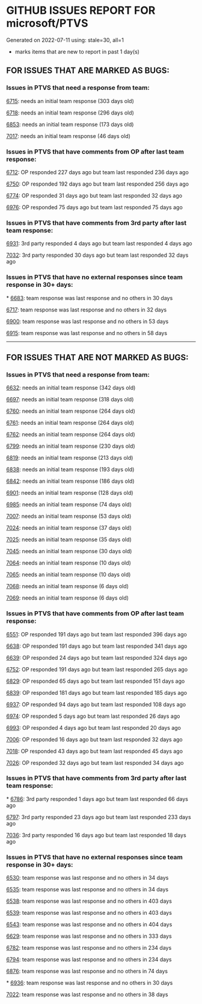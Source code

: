 
# GITHUB ISSUES REPORT FOR microsoft/PTVS


Generated on 2022-07-11 using: stale=30, all=1


* marks items that are new to report in past 1 day(s)


## FOR ISSUES THAT ARE MARKED AS BUGS:


### Issues in PTVS that need a response from team:


  [6715](https://github.com/microsoft/PTVS/issues/6715 "An error message &quot;This project &quot;PythonApplication3&quot; has a reference to a missing Conda environment &quot;env3&quot;&quot; always pops up when restart the VS."): needs an initial team response (303 days old)

  [6718](https://github.com/microsoft/PTVS/issues/6718 "Set as current option should be checked and disabled when project uses default"): needs an initial team response (296 days old)

  [6853](https://github.com/microsoft/PTVS/issues/6853 "Unable to install suggested module when using IPython interactive mode."): needs an initial team response (173 days old)

  [7017](https://github.com/microsoft/PTVS/issues/7017 "Intellisense forgets imports during editing"): needs an initial team response (46 days old)

### Issues in PTVS that have comments from OP after last team response:


  [6712](https://github.com/microsoft/PTVS/issues/6712 "The option &quot;Python/Native Debugging&quot; is missing."): OP responded 227 days ago but team last responded 236 days ago

  [6750](https://github.com/microsoft/PTVS/issues/6750 "An error pops up when run &quot;Django Check, Django Migrate, Django Create Superuser...&quot;. "): OP responded 192 days ago but team last responded 256 days ago

  [6774](https://github.com/microsoft/PTVS/issues/6774 "The Python installed from Microsoft Store couldn't view installed packages when first use the environment."): OP responded 31 days ago but team last responded 32 days ago

  [6976](https://github.com/microsoft/PTVS/issues/6976 "An error pops up after clicking Add environment."): OP responded 75 days ago but team last responded 75 days ago

### Issues in PTVS that have comments from 3rd party after last team response:


  [6931](https://github.com/microsoft/PTVS/issues/6931 "(from visualstudio-docs repo) &quot;Call the DLL from Python&quot; example not working"): 3rd party responded 4 days ago but team last responded 4 days ago

  [7032](https://github.com/microsoft/PTVS/issues/7032 "python editor code-folding for def and class code blocks not working properly in release 17.2.3"): 3rd party responded 30 days ago but team last responded 32 days ago

### Issues in PTVS that have no external responses since team response in 30+ days:


\* [6683](https://github.com/microsoft/PTVS/issues/6683 "After deleting and re-creating, conda env will not appear in the list."): team response was last response and no others in 30 days

  [6717](https://github.com/microsoft/PTVS/issues/6717 "Missing package check doesn't understand flask requirements"): team response was last response and no others in 32 days

  [6900](https://github.com/microsoft/PTVS/issues/6900 "Python 3.10 fails to hit breakpoints when &quot;Native Code Debugging&quot; is enabled."): team response was last response and no others in 53 days

  [6915](https://github.com/microsoft/PTVS/issues/6915 "Can't hide navigation bar vs22"): team response was last response and no others in 58 days

---

## FOR ISSUES THAT ARE NOT MARKED AS BUGS:


### Issues in PTVS that need a response from team:


  [6632](https://github.com/microsoft/PTVS/issues/6632 "Publish Now in project properties should auto save first"): needs an initial team response (342 days old)

  [6697](https://github.com/microsoft/PTVS/issues/6697 "After adding the file as a link first, the file will not be added to the project."): needs an initial team response (318 days old)

  [6760](https://github.com/microsoft/PTVS/issues/6760 "Evaluates all the expressions in interactive windows ignore the Completion Mode setting."): needs an initial team response (264 days old)

  [6761](https://github.com/microsoft/PTVS/issues/6761 "It can not auto-detect but let you customize all parameters when add custom environment which install from Microsoft Store."): needs an initial team response (264 days old)

  [6762](https://github.com/microsoft/PTVS/issues/6762 "Unchecked &quot;Parameter information&quot; still has signature help."): needs an initial team response (264 days old)

  [6799](https://github.com/microsoft/PTVS/issues/6799 "Python configuration hard coded into MSBuild config for CPython extension projects "): needs an initial team response (230 days old)

  [6819](https://github.com/microsoft/PTVS/issues/6819 "Unexpected error when adding python environment"): needs an initial team response (213 days old)

  [6838](https://github.com/microsoft/PTVS/issues/6838 "Unable to Create DjangoWebProject after following Configuration Read Me for setting up SuperUser: devenv.exe project issue tracker says:>"): needs an initial team response (193 days old)

  [6842](https://github.com/microsoft/PTVS/issues/6842 "Django functions in context menu can only be used once"): needs an initial team response (186 days old)

  [6901](https://github.com/microsoft/PTVS/issues/6901 "Live Share: A warning appears when joining a shared window via VS."): needs an initial team response (128 days old)

  [6985](https://github.com/microsoft/PTVS/issues/6985 "Missing options in editing Fonts and colors"): needs an initial team response (74 days old)

  [7007](https://github.com/microsoft/PTVS/issues/7007 "Project structure is not displayed in SE windows under non-administrators."): needs an initial team response (53 days old)

  [7024](https://github.com/microsoft/PTVS/issues/7024 "Python f-strings need syntax highlighting for expressions inside curly braces"): needs an initial team response (37 days old)

  [7025](https://github.com/microsoft/PTVS/issues/7025 "Could you please put CommandLineArguments into user-specific configuration file."): needs an initial team response (35 days old)

  [7045](https://github.com/microsoft/PTVS/issues/7045 "Failed to start a decorator and show potential decorators when type @."): needs an initial team response (30 days old)

  [7064](https://github.com/microsoft/PTVS/issues/7064 "Some intellisense don't work well in interactive window after writing some REPL commands"): needs an initial team response (10 days old)

  [7065](https://github.com/microsoft/PTVS/issues/7065 "How to step into Python stantandard library function?"): needs an initial team response (10 days old)

  [7068](https://github.com/microsoft/PTVS/issues/7068 "reportMissingImports : Even if the module is successfully installed, a warning will still be displayed in the Error List window"): needs an initial team response (6 days old)

  [7069](https://github.com/microsoft/PTVS/issues/7069 "No response after reopening the Python Environments  window"): needs an initial team response (6 days old)

### Issues in PTVS that have comments from OP after last team response:


  [6551](https://github.com/microsoft/PTVS/issues/6551 "Navigation bar is not working"): OP responded 191 days ago but team last responded 396 days ago

  [6638](https://github.com/microsoft/PTVS/issues/6638 "Refactor rename incorrect when the referenced method is defined in another project. "): OP responded 191 days ago but team last responded 341 days ago

  [6639](https://github.com/microsoft/PTVS/issues/6639 " IntelliSense does not work when changed SearchPath in PythonSettings.json file in open folder."): OP responded 24 days ago but team last responded 324 days ago

  [6752](https://github.com/microsoft/PTVS/issues/6752 "An error message &quot;Invalid path mode '\' in: No newline at end of file&quot; pops up when for formatting document."): OP responded 191 days ago but team last responded 265 days ago

  [6829](https://github.com/microsoft/PTVS/issues/6829 "IntelliSense which is modified manually does not work after restart the VS."): OP responded 65 days ago but team last responded 151 days ago

  [6839](https://github.com/microsoft/PTVS/issues/6839 "The type information displayed wrong for sys.exc_info with the latest typeshed"): OP responded 181 days ago but team last responded 185 days ago

  [6937](https://github.com/microsoft/PTVS/issues/6937 "An error &quot;Cannot access a disposed object...&quot; pops up when save Python Project File."): OP responded 94 days ago but team last responded 108 days ago

  [6974](https://github.com/microsoft/PTVS/issues/6974 "No IntelliSense when import folder under the workspace."): OP responded 5 days ago but team last responded 26 days ago

  [6993](https://github.com/microsoft/PTVS/issues/6993 "Unexpected error pops up in the console when attach a running python.exe"): OP responded 4 days ago but team last responded 20 days ago

  [7006](https://github.com/microsoft/PTVS/issues/7006 "Live Share: The 'TerminalWindowPackage' package did not load correctly. "): OP responded 16 days ago but team last responded 32 days ago

  [7018](https://github.com/microsoft/PTVS/issues/7018 "Pylense can't import application in VisualStudio"): OP responded 43 days ago but team last responded 45 days ago

  [7026](https://github.com/microsoft/PTVS/issues/7026 "No intellisense when from 'PYTHONPATH'"): OP responded 32 days ago but team last responded 34 days ago

### Issues in PTVS that have comments from 3rd party after last team response:


\* [6786](https://github.com/microsoft/PTVS/issues/6786 "Autocomplete after open brackets replaces entire line of code"): 3rd party responded 1 days ago but team last responded 66 days ago

  [6797](https://github.com/microsoft/PTVS/issues/6797 "VS2022 no longer allows mapping file extensions to the Python editor"): 3rd party responded 23 days ago but team last responded 233 days ago

  [7036](https://github.com/microsoft/PTVS/issues/7036 "Visual Studio 2022 freezes during python debugging session"): 3rd party responded 16 days ago but team last responded 18 days ago

### Issues in PTVS that have no external responses since team response in 30+ days:


  [6530](https://github.com/microsoft/PTVS/issues/6530 "Some functions are missing in Dev17."): team response was last response and no others in 34 days

  [6535](https://github.com/microsoft/PTVS/issues/6535 "There is no warning message before running the project even though the project contains error."): team response was last response and no others in 34 days

  [6538](https://github.com/microsoft/PTVS/issues/6538 "No static analysis suggestions in Interactive window."): team response was last response and no others in 403 days

  [6539](https://github.com/microsoft/PTVS/issues/6539 "Module changes in interactive window are not working"): team response was last response and no others in 403 days

  [6543](https://github.com/microsoft/PTVS/issues/6543 "No variables in Auto window when debug."): team response was last response and no others in 404 days

  [6629](https://github.com/microsoft/PTVS/issues/6629 "Django completions in html file does not work."): team response was last response and no others in 333 days

  [6782](https://github.com/microsoft/PTVS/issues/6782 "Syntax Highlighting for 'in', 'not in', and 'is' appears to be missing"): team response was last response and no others in 234 days

  [6794](https://github.com/microsoft/PTVS/issues/6794 "Live Share: The error &quot;'intelliCodeCppPackage' package did not load correctly&quot; pops up when join live share Session."): team response was last response and no others in 234 days

  [6876](https://github.com/microsoft/PTVS/issues/6876 "Extract method only works on one line and rename doesn't work at all"): team response was last response and no others in 74 days

\* [6936](https://github.com/microsoft/PTVS/issues/6936 "Skip tests after clicking “Analyze Code Coverage”."): team response was last response and no others in 30 days

  [7022](https://github.com/microsoft/PTVS/issues/7022 "Go To All does not work."): team response was last response and no others in 38 days
